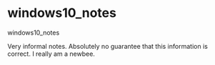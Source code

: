 # windows10_notes
windows10_notes

Very informal notes.  Absolutely no guarantee that this information is correct.  I really am a newbee.
